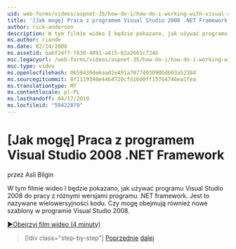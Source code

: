 ```yaml
---
uid: web-forms/videos/aspnet-35/how-do-i/how-do-i-working-with-visual-studio-2008-net-framework
title: '[Jak mogę] Praca z programem Visual Studio 2008 .NET Framework | Dokumentacja firmy Microsoft'
author: rick-anderson
description: W tym filmie wideo I będzie pokazano, jak używać programu Visual Studio 2008 do pracy z różnymi wersjami programu .NET framework. Jest to nazywane wielowersyjności kodu. Czy mogę spowoduje również...
ms.author: riande
ms.date: 02/14/2008
ms.assetid: babf24f7-f830-4091-a415-02a2661c724b
msc.legacyurl: /web-forms/videos/aspnet-35/how-do-i/how-do-i-working-with-visual-studio-2008-net-framework
msc.type: video
ms.openlocfilehash: 0659439de6aad2e491a7077493090bdb03a52384
ms.sourcegitcommit: 0f1119340e4464720cfd16d0ff15764746ea1fea
ms.translationtype: MT
ms.contentlocale: pl-PL
ms.lasthandoff: 04/17/2019
ms.locfileid: "59422879"
---
```

# <a name="how-do-i-working-with-visual-studio-2008-net-framework"></a>[Jak mogę] Praca z programem Visual Studio 2008 .NET Framework

przez Asli Bilgin

W tym filmie wideo I będzie pokazano, jak używać programu Visual Studio 2008 do pracy z różnymi wersjami programu .NET framework. Jest to nazywane wielowersyjności kodu. Czy mogę obejmują również nowe szablony w programie Visual Studio 2008.

[&#9654;Obejrzyj film wideo (4 minuty)](https://channel9.msdn.com/Blogs/ASP-NET-Site-Videos/how-do-i-working-with-visual-studio-2008-net-framework)

> [!div class="step-by-step"]
> [Poprzednie](how-do-i-cascading-style-sheets-in-visual-studio-2008.md)
> [dalej](how-do-i-adding-elements-to-a-css-file-and-create-new-css-on-the-fly.md)
